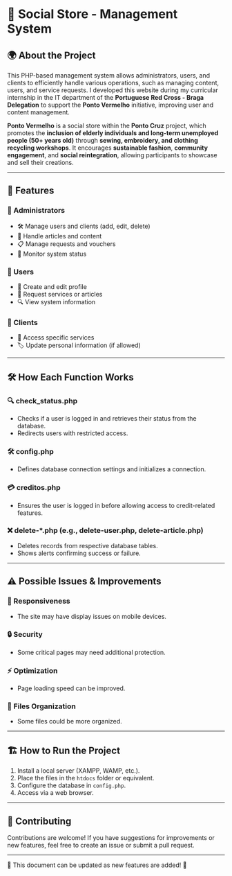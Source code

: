 # 📌 Social Store - Management System

## 🌍 About the Project
This PHP-based management system allows administrators, users, and clients to efficiently handle various operations, such as managing content, users, and service requests.
I developed this website during my curricular internship in the IT department of the **Portuguese Red Cross - Braga Delegation** to support the **Ponto Vermelho** initiative, improving user and content management.  

**Ponto Vermelho** is a social store within the **Ponto Cruz** project, which promotes the **inclusion of elderly individuals and long-term unemployed people (50+ years old)** through **sewing, embroidery, and clothing recycling workshops**. It encourages **sustainable fashion**, **community engagement**, and **social reintegration**, allowing participants to showcase and sell their creations.

---

## 🚀 Features

### 🔑 Administrators
- 🛠 Manage users and clients (add, edit, delete)
- 📰 Handle articles and content
- 📋 Manage requests and vouchers
- 📡 Monitor system status

### 👤 Users
- 📝 Create and edit profile
- 📌 Request services or articles
- 🔍 View system information

### 🏥 Clients
- 🎯 Access specific services
- 🏷 Update personal information (if allowed)

---

## 🛠 How Each Function Works

### 🔍 check_status.php
- Checks if a user is logged in and retrieves their status from the database.
- Redirects users with restricted access.

### 🛠 config.php
- Defines database connection settings and initializes a connection.

### 💳 creditos.php
- Ensures the user is logged in before allowing access to credit-related features.

### ❌ delete-*.php (e.g., delete-user.php, delete-article.php)
- Deletes records from respective database tables.
- Shows alerts confirming success or failure.

---

## ⚠️ Possible Issues & Improvements

### 📱 Responsiveness
- The site may have display issues on mobile devices.

### 🔒 Security
- Some critical pages may need additional protection.

### ⚡ Optimization
- Page loading speed can be improved.

### 📂 Files Organization
- Some files could be more organized.

---

## 🏗 How to Run the Project

1. Install a local server (XAMPP, WAMP, etc.).
2. Place the files in the `htdocs` folder or equivalent.
3. Configure the database in `config.php`.
4. Access via a web browser.

---

## 🤝 Contributing
Contributions are welcome! If you have suggestions for improvements or new features, feel free to create an issue or submit a pull request.

---

📢 This document can be updated as new features are added! 🚀

